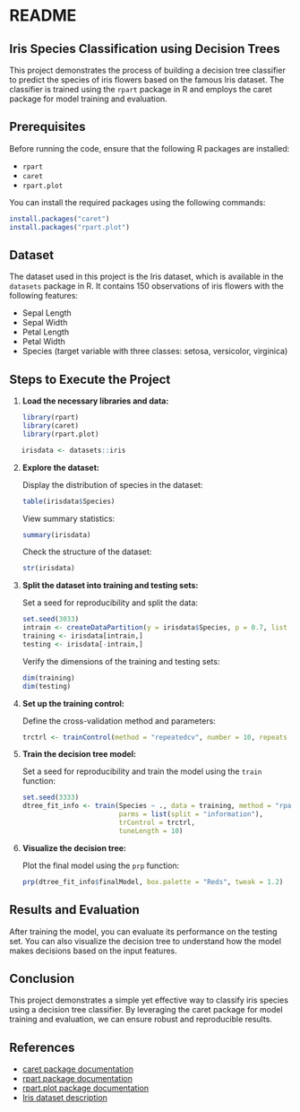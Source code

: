 # README

## Iris Species Classification using Decision Trees

This project demonstrates the process of building a decision tree classifier to predict the species of iris flowers based on the famous Iris dataset. The classifier is trained using the `rpart` package in R and employs the caret package for model training and evaluation.

## Prerequisites

Before running the code, ensure that the following R packages are installed:

- `rpart`
- `caret`
- `rpart.plot`

You can install the required packages using the following commands:

```R
install.packages("caret")
install.packages("rpart.plot")
```

## Dataset

The dataset used in this project is the Iris dataset, which is available in the `datasets` package in R. It contains 150 observations of iris flowers with the following features:

- Sepal Length
- Sepal Width
- Petal Length
- Petal Width
- Species (target variable with three classes: setosa, versicolor, virginica)

## Steps to Execute the Project

1. **Load the necessary libraries and data:**

   ```R
   library(rpart)
   library(caret)
   library(rpart.plot)


```R
   irisdata <- datasets::iris
   ```

2. **Explore the dataset:**

   Display the distribution of species in the dataset:

   ```R
   table(irisdata$Species)
   ```

   View summary statistics:

   ```R
   summary(irisdata)
   ```

   Check the structure of the dataset:

   ```R
   str(irisdata)
   ```

3. **Split the dataset into training and testing sets:**

   Set a seed for reproducibility and split the data:

   ```R
   set.seed(3033)
   intrain <- createDataPartition(y = irisdata$Species, p = 0.7, list = FALSE)
   training <- irisdata[intrain,]
   testing <- irisdata[-intrain,]
   ```

   Verify the dimensions of the training and testing sets:

   ```R
   dim(training)
   dim(testing)
   ```

4. **Set up the training control:**

   Define the cross-validation method and parameters:

   ```R
   trctrl <- trainControl(method = "repeatedcv", number = 10, repeats = 3)
   ```

5. **Train the decision tree model:**

   Set a seed for reproducibility and train the model using the `train` function:

   ```R
   set.seed(3333)
   dtree_fit_info <- train(Species ~ ., data = training, method = "rpart",
                           parms = list(split = "information"),
                           trControl = trctrl,
                           tuneLength = 10)
   ```

6. **Visualize the decision tree:**

   Plot the final model using the `prp` function:

   ```R
   prp(dtree_fit_info$finalModel, box.palette = "Reds", tweak = 1.2)
   ```

## Results and Evaluation

After training the model, you can evaluate its performance on the testing set. You can also visualize the decision tree to understand how the model makes decisions based on the input features.

## Conclusion

This project demonstrates a simple yet effective way to classify iris species using a decision tree classifier. By leveraging the caret package for model training and evaluation, we can ensure robust and reproducible results.

## References

- [caret package documentation](https://cran.r-project.org/web/packages/caret/caret.pdf)
- [rpart package documentation](https://cran.r-project.org/web/packages/rpart/rpart.pdf)
- [rpart.plot package documentation](https://cran.r-project.org/web/packages/rpart.plot/rpart.plot.pdf)
- [Iris dataset description](https://en.wikipedia.org/wiki/Iris_flower_data_set)
